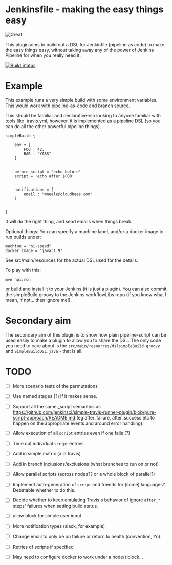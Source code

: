 # Jenkinsfile - making the easy things easy

![Great](great.jpg)

This plugin aims to build out a DSL for Jenkinfile (pipeline as code) to make the easy things easy, without taking away any of the power of Jenkins Pipeline for when you really need it.


[![Build Status](https://jenkins.ci.cloudbees.com/job/plugins/job/simple-build-for-pipeline-plugin/badge/icon)](https://jenkins.ci.cloudbees.com/job/plugins/job/simple-build-for-pipeline-plugin/)

# Example

This example runs a very simple build with some environment variables. This would work with pipeline-as-code and branch source.

This should be familiar and declarative-ish looking to anyone familiar with tools like .travis.yml, however, it is implemented as a pipeline DSL (so you can do all the other powerful pipeline things). 

```
simpleBuild {
 
    env = [
        FOO : 42,
        BAR : "YASS"
    ]
    

    before_script = "echo before"
    script = 'echo after $FOO'
    
    
    notifications = [
        email : "mneale@cloudbees.com"    
    ]
    
    
}
```

It will do the right thing, and send emails when things break. 

Optional things: You can specify a machine label, and/or a docker image to run builds under: 

```
machine = "hi-speed"
docker_image = "java:1.9"
```

See src/main/resources for the actual DSL used for the details.

To play with this:

`mvn hpi:run`

 or build and install it to your Jenkins (it is just a plugin). You can also commit the simpleBuild.groovy to the Jenkins workflowLibs repo (if you know what I mean, if not... then ignore me!).

 # Secondary aim

 The secondary aim of this plugin is to show how plain pipeline-script can be used easily to make a plugin to allow you to share the DSL.
 The only code you need to care about is the `src/main/resources/dslsimpleBuild.groovy` and `SimpleBuildDSL.java` - that is all.
 
 # TODO
- [ ] More scenario tests of the permutations
- [ ] Use named stages (?) if it makes sense. 
- [ ] Support all the same _script semantics as https://github.com/jenkinsci/simple-travis-runner-plugin/blob/pure-script-approach/README.md (eg after_failure, after_success etc to happen on the appropriate events and around error handling). 
- [ ] Allow execution of all `script` entries even if one fails (?)
- [ ] Time out individual `script` entries.
- [ ] Add in simple matrix (a la travis)
- [ ] Add in branch inclusions/exclusions (what branches to run on or not)
- [ ] Allow parallel scripts (across nodes?? or a whole block of parallel?)
- [ ] Implement auto-generation of `script` and friends for (some) languages? Debatable whether to do this.
- [ ] Decide whether to keep emulating Travis's behavior of ignore `after_*` steps' failures when setting build status.
- [ ] allow block for simple user input
- [ ] More notification types (slack, for example)
- [ ] Change email to only be on failure or return to health (convention, Yo). 
- [ ] Retries of scripts if specified
- [ ] May need to configure docker to work under a node() block... 


